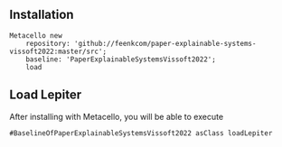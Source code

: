 ## Installation```stMetacello new	repository: 'github://feenkcom/paper-explainable-systems-vissoft2022:master/src';	baseline: 'PaperExplainableSystemsVissoft2022';	load```## Load Lepiter				After installing with Metacello, you will be able to execute```#BaselineOfPaperExplainableSystemsVissoft2022 asClass loadLepiter```